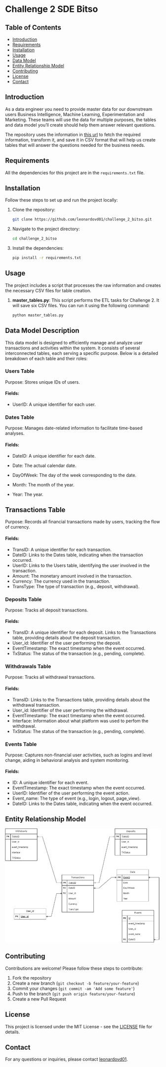 # Challenge 2 SDE Bitso

## Table of Contents
- [Introduction](#introduction)
- [Requirements](#requirements)
- [Installation](#installation)
- [Usage](#usage)
- [Data Model](#datamodel)
- [Entity Relationship Model](#erd)
- [Contributing](#contributing)
- [License](#license)
- [Contact](#contact)

## Introduction
As a data engineer you need to provide master data for our downstream users Business Intelligence,
Machine Learning, Experimentation and Marketing. These teams will use the data for multiple purposes, the tables
and data model you’ll create should help them answer relevant questions.

The repository uses the information in [this url](https://github.com/IMARVI/sr_de_challenge) to fetch the required information, transform it, and save it in CSV format that will help us create tables that will answer the questions needed for the business needs. 

## Requirements
All the dependencies for this project are in the `requirements.txt` file.

## Installation
Follow these steps to set up and run the project locally:

1. Clone the repository:
    ```bash
    git clone https://github.com/leonardovd01/challenge_2_bitso.git
    ```

2. Navigate to the project directory:
    ```bash
    cd challenge_2_bitso
    ```

3. Install the dependencies:
    ```bash
    pip install -r requirements.txt
    ```

## Usage
The project includes a script that processes the raw information and creates the necessary CSV files for table creation.

1. **master_tables.py**:
This script performs the ETL tasks for Challenge 2. It will save six CSV files. You can run it using the following command:
    ```bash
    python master_tables.py

## Data Model Description
This data model is designed to efficiently manage and analyze user transactions and activities within the system. It consists of several interconnected tables, each serving a specific purpose. Below is a detailed breakdown of each table and their roles:

### Users Table
Purpose: Stores unique IDs of users.

#### Fields: 

- UserID: A unique identifier for each user.

### Dates Table
Purpose: Manages date-related information to facilitate time-based analyses.

#### Fields:

- DateID: A unique identifier for each date.

- Date: The actual calendar date.

- DayOfWeek: The day of the week corresponding to the date.

- Month: The month of the year.

- Year: The year.
## Transactions Table
Purpose: Records all financial transactions made by users, tracking the flow of currency.

#### Fields:

- TransID: A unique identifier for each transaction.
- DateID: Links to the Dates table, indicating when the transaction occurred.
- UserID: Links to the Users table, identifying the user involved in the transaction.
- Amount: The monetary amount involved in the transaction.
- Currency: The currency used in the transaction.
- TransType: The type of transaction (e.g., deposit, withdrawal).

### Deposits Table
Purpose: Tracks all deposit transactions.

#### Fields:

- TransID: A unique identifier for each deposit. Links to the Transactions table, providing details about the deposit transaction.
- User_id: Identifier of the user performing the deposit.
- EventTimestamp: The exact timestamp when the event occurred.
- TxStatus: The status of the transaction (e.g., pending, complete).
### Withdrawals Table
Purpose: Tracks all withdrawal transactions.

#### Fields:
- TransID:  Links to the Transactions table, providing details about the withdrawal transaction.
- User_id: Identifier of the user performing the withdrawal.
- EventTimestamp: The exact timestamp when the event occurred.
- Interface: Information about what platform was used to perfom the withdrawal.
- TxStatus: The status of the transaction (e.g., pending, complete).
### Events Table
Purpose: Captures non-financial user activities, such as logins and level change, aiding in behavioral analysis and system monitoring.


#### Fields:

- ID: A unique identifier for each event.
- EventTimestamp: The exact timestamp when the event occurred.
- UserID: Identifier of the user performing the event action.
- Event_name: The type of event (e.g., login, logout, page_view).
- DateID: Links to the Dates table, indicating when the event occurred.

## Entity Relationship Model

![Example Image](ERD.png)

## Contributing
Contributions are welcome! Please follow these steps to contribute:

1. Fork the repository
2. Create a new branch (`git checkout -b feature/your-feature`)
3. Commit your changes (`git commit -am 'Add some feature'`)
4. Push to the branch (`git push origin feature/your-feature`)
5. Create a new Pull Request

## License
This project is licensed under the MIT License - see the [LICENSE](LICENSE) file for details.


## Contact
For any questions or inquiries, please contact [leonardovd01](https://github.com/leonardovd01).
